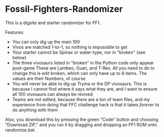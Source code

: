 # Fossil-Fighters-Randomizer
This is a digsite and starter randomizer for FF1.

Features:
- You can only dig up the main 100
- Vivos are matched 1-to-1, so nothing is impossible to get
- Your starter cannot be Spinax or water-type, nor in "broken" (see below)
- The three vivosaurs listed in "broken" in the Python code only appear post-game
  These are Lambeo, Guan, and T-Rex. All you need to do to change this is edit broken, which
  can only have up to 8 items. The values are their Numbers, of course
- You will never be able to dig up Tryma or the DP vivosaurs. This is because I cannot find
  where it says what they are, and I want to ensure all 100 vivosaurs can always be revived
- Teams are not edited, because there are a ton of team files, and my experience from doing
  that FFC challenge hack is that it takes *forever* to do anything with them

Also, you download this by pressing the green "Code" button and choosing "Download ZIP," and
you run it by dragging and dropping an FF1 ROM onto randomize.bat.